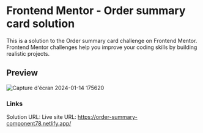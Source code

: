 # Frontend Mentor - Order summary card solution
 This is a solution to the Order summary card challenge on Frontend Mentor. Frontend Mentor challenges help you improve your coding skills by building realistic projects.
## Preview
![Capture d'écran 2024-01-14 175620](https://github.com/Ninjalbg78/Order-summary-component/assets/126517267/366d347a-a20e-4b34-9480-7b88ec76a3ab)

### Links
Solution URL: 
Live site URL: https://order-summary-component78.netlify.app/

